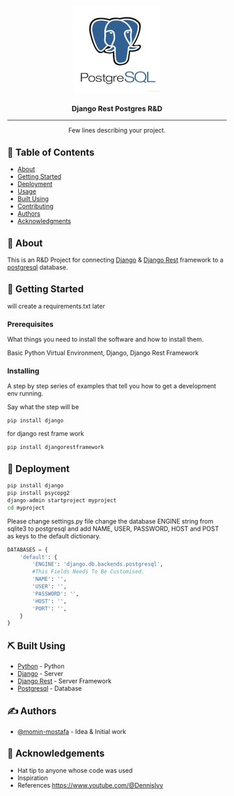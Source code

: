 <p align="center">
  <a href="" rel="noopener">
 <img width=200px height=200px src="https://github.com/momin-mostafa/djangoRest/blob/django-rest-postgre-_r%26d_/image_readme/postgresql.jpg" alt="Project logo {Image_credit:https://www.pexels.com/@realtoughcandy/}"></a>
</p>

<h3 align="center">Django Rest Postgres R&D</h3>

<div align="center">
</div>

---

<p align="center"> Few lines describing your project.
    <br> 
</p>

## 📝 Table of Contents

- [About](#about)
- [Getting Started](#getting_started)
- [Deployment](#deployment)
- [Usage](#usage)
- [Built Using](#built_using)
- [Contributing](../CONTRIBUTING.md)
- [Authors](#authors)
- [Acknowledgments](#acknowledgement)

## 🧐 About <a name = "about"></a>

This is an R&D Project for connecting [Django](https://www.djangoproject.com) & [Django Rest](https://www.django-rest-framework.org) framework to a [postgresql](https://www.postgresql.org/docs/15/index.html) database.

## 🏁 Getting Started <a name = "getting_started"></a>

will create a requirements.txt later

### Prerequisites

What things you need to install the software and how to install them.

Basic Python Virtual Environment, Django, Django Rest Framework

### Installing

A step by step series of examples that tell you how to get a development env running.

Say what the step will be

```
pip install django
```

for django rest frame work

```
pip install djangorestframework
```

<!-- End with an example of getting some data out of the system or using it for a little demo.

## 🔧 Running the tests <a name = "tests"></a>

Explain how to run the automated tests for this system.

### Break down into end to end tests

Explain what these tests test and why

```
Give an example
```

### And coding style tests

Explain what these tests test and why

```
Give an example
``` -->

<!-- ## 🎈 Usage <a name="usage"></a>

Add notes about how to use the system. -->

## 🚀 Deployment <a name = "deployment"></a>

```Bash
pip install django
pip install psycopg2
django-admin startproject myproject
cd myproject
```
Please change settings.py file change the database ENGINE string from sqlite3 to postgresql and add NAME, USER, PASSWORD, HOST and POST as keys to the default dictionary.

```Python
DATABASES = {
    'default': {
        'ENGINE': 'django.db.backends.postgresql',
        #This Fields Needs To Be Customised.
        'NAME': '',
        'USER': '',
        'PASSWORD': '',
        'HOST': '',
        'PORT': '',
    }
}
```

## ⛏️ Built Using <a name = "built_using"></a>

- [Python](https://www.python.org) - Python
-  [Django](https://www.djangoproject.com) - Server
- [Django Rest](https://www.django-rest-framework.org) - Server Framework
- [Postgresql](https://www.postgresql.org/) - Database
<!-- - [VueJs](https://vuejs.org/) - Web Framework -->
<!-- - [NodeJs](https://nodejs.org/en/) - Server Environment -->

## ✍️ Authors <a name = "authors"></a>

- [@momin-mostafa](https://github.com/momin-mostafa) - Idea & Initial work
<!-- 
See also the list of [contributors](https://github.com/momin-mostafa/The-Documentation-Compendium/contributors) who participated in this project. -->

## 🎉 Acknowledgements <a name = "acknowledgement"></a>

- Hat tip to anyone whose code was used
- Inspiration
- References
    https://www.youtube.com/@DennisIvy

